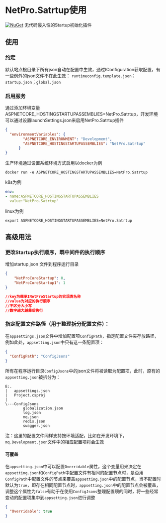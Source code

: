 
# NetPro.Satrtup使用

 [![NuGet](https://img.shields.io/nuget/v/NetPro.Satrtup.svg)](https://nuget.org/packages/NetPro.Satrtup)
无代码侵入性的Startup初始化插件

## 使用

### 约定
默认站点根目录下所有json自动在配置中生效，通过IConfiguration获取配置，有一些例外的json文件不在此生效：
`runtimeconfig.template.json`；`startup.json`；`global.json`

### 启用服务

通过添加环境变量ASPNETCORE_HOSTINGSTARTUPASSEMBLIES=NetPro.Satrtup，开发环境可以通过设置launchSettings.json来启用NetPro.Satrtup插件

```json
{ 
  "environmentVariables": {
        "ASPNETCORE_ENVIRONMENT": "Development",
        "ASPNETCORE_HOSTINGSTARTUPASSEMBLIES": "NetPro.Satrtup" 
      }
}

```

生产环境通过设置系统环境方式启用以docker为例

```shell
docker run -e ASPNETCORE_HOSTINGSTARTUPASSEMBLIES=NetPro.Satrtup
```

k8s为例

```yaml
env:
- name:ASPNETCORE_HOSTINGSTARTUPASSEMBLIES
  value:"NetPro.Satrtup"

```
linux为例

```shell
export ASPNETCORE_HOSTINGSTARTUPASSEMBLIES=NetPro.Satrtup
```

## 高级用法

### 更改Startup执行顺序，既中间件的执行顺序

增加startup.json 文件到程序运行目录

```json
{
	"NetProCoreStartup": 0,
	"NetProCoreStartup1": 1
}

//key为继承INetProStartup的实现类名称
//value为对应的执行顺序
//不区分大小写
//数字越大越靠后执行

```

### 指定配置文件路径（用于整理拆分配置文件）：

在`appsettings.json`文件中增加配置项`ConfigPath`，指定配置文件夹存放路径，例如此处，`appsetting.json`中只有这一条配置项：

```json
{
  "ConfigPath": "ConfigJsons"
}
```

所有在程序运行目录`ConfigJsons`中的json文件将被读取为配置项，此时，原有的`appsetting.json`被拆分为：

```plaintext
E:.
|   appsettings.json
|   Project.csproj
|
\---ConfigJsons
        globalization.json
        log.json
        mq.json
        redis.json
        swagger.json
```

注：这里的配置文件同样支持按环境适配，比如在开发环境下，`mq.Development.json`文件中的相应配置项将会生效

#### 可覆盖

在`appsetting.json`中可以配置`Overridable`属性，这个变量用来决定在`appsetting.json`和`ConfigPath`中配置文件有相同的配置节点时，是否用`ConfigPath`中配置文件的节点来覆盖`appsetting.json`中的配置节点，当不配置时默认为`true`，即存在相同配置节点时，`appsetting.json`中的配置节点会被覆盖，调整这个属性为`false`有助于在使用`ConfigJsons`整理配置项的同时，将一些经常变动的配置项集中到`appsetting.json`进行调整

```json
{
  "Overridable": true
}
```